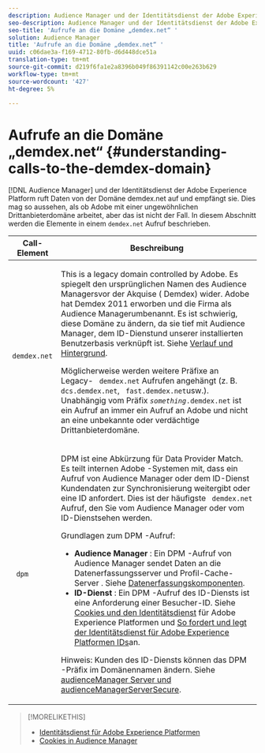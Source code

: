 ```yaml
---
description: Audience Manager und der Identitätsdienst der Adobe Experience Platform rufen Daten von der Domäne demdex.net an und empfangen diese. Dies mag so aussehen, als ob Adobe mit einer ungewöhnlichen Drittanbieterdomäne arbeitet, aber das ist nicht der Fall. In diesem Abschnitt werden die Elemente eines demdex.net-Aufrufs beschrieben.
seo-description: Audience Manager und der Identitätsdienst der Adobe Experience Platform rufen Daten von der Domäne demdex.net an und empfangen diese. Dies mag so aussehen, als ob Adobe mit einer ungewöhnlichen Drittanbieterdomäne arbeitet, aber das ist nicht der Fall. In diesem Abschnitt werden die Elemente eines demdex.net-Aufrufs beschrieben.
seo-title: 'Aufrufe an die Domäne „demdex.net“ '
solution: Audience Manager
title: 'Aufrufe an die Domäne „demdex.net“ '
uuid: c06dae3a-f169-4712-80fb-d6d448dce51a
translation-type: tm+mt
source-git-commit: d219f6fa1e2a8396b049f86391142c00e263b629
workflow-type: tm+mt
source-wordcount: '427'
ht-degree: 5%

---
```



# Aufrufe an die Domäne „demdex.net“ {#understanding-calls-to-the-demdex-domain}

[!DNL Audience Manager] und der Identitätsdienst der Adobe Experience Platform ruft Daten von der Domäne demdex.net auf und empfängt sie. Dies mag so aussehen, als ob Adobe mit einer ungewöhnlichen Drittanbieterdomäne arbeitet, aber das ist nicht der Fall. In diesem Abschnitt werden die Elemente in einem `demdex.net` Aufruf beschrieben.

<table id="table_B846CBEDDA4C4AD19416F7C27FC325C6"> 
 <thead> 
  <tr> 
   <th colname="col1" class="entry"> Call-Element </th> 
   <th colname="col2" class="entry"> Beschreibung </th> 
  </tr> 
 </thead>
 <tbody> 
  <tr> 
   <td colname="col1"> <p> <code> demdex.net</code> </p> </td> 
   <td colname="col2"> <p>This is a legacy domain controlled by <span class="keyword"> Adobe</span>. Es spiegelt den ursprünglichen Namen des <span class="keyword"> Audience Managers</span>vor der Akquise (<span class="keyword"> Demdex</span>) wider. <span class="keyword"> Adobe</span> hat <span class="keyword"> Demdex</span> 2011 erworben und die Firma als <span class="keyword"> Audience Manager</span>umbenannt. Es ist schwierig, diese Domäne zu ändern, da sie tief mit <span class="keyword"> Audience Manager</span>, dem <span class="wintitle"> ID-Dienst</span>und unserer installierten Benutzerbasis verknüpft ist. Siehe <a href="../overview/aam-overview.md#history-and-background"> Verlauf und Hintergrund</a>. </p> <p>Möglicherweise werden weitere Präfixe an Legacy- <code> demdex.net</code> Aufrufen angehängt (z. B. <code> dcs.demdex.net</code>, <code> fast.demdex.net</code>usw.). Unabhängig vom Präfix <code><i>something</i>.demdex.net</code> ist ein Aufruf an immer ein Aufruf an <span class="keyword"> Adobe</span> und nicht an eine unbekannte oder verdächtige Drittanbieterdomäne. </p> </td> 
  </tr> 
  <tr> 
   <td colname="col1"> <p> <code> dpm</code> </p> </td> 
   <td colname="col2"> <p><span class="wintitle"> DPM</span> ist eine Abkürzung für <span class="wintitle"> Data Provider Match</span>. Es teilt internen <span class="keyword"> Adobe</span> -Systemen mit, dass ein Aufruf von <span class="keyword"> Audience Manager</span> oder dem <span class="wintitle"> ID-Dienst</span> Kundendaten zur Synchronisierung weitergibt oder eine ID anfordert. Dies ist der häufigste <code> demdex.net</code> Aufruf, den Sie vom <span class="keyword"> Audience Manager</span> oder vom <span class="wintitle"> ID-Dienst</span>sehen werden. </p> <p><span class="wintitle"> Grundlagen zum DPM</span> -Aufruf: </p> <p> 
     <ul id="ul_44023BB060774518BE414EE10820C141"> 
      <li id="li_0F94D1988A6944BA885FD40AB26FC49F"> <b> <span class="keyword"> Audience Manager</span> </b>: Ein <span class="wintitle"> DPM</span> -Aufruf von <span class="keyword"> Audience Manager</span> sendet Daten an die Datenerfassungsserver <span class="wintitle"> und</span> Profil-Cache-Server <span class="wintitle"></span>. Siehe <a href="../reference/system-components/components-data-collection.md"> Datenerfassungskomponenten</a>. </li> 
      <li id="li_5A7EA9EE16EE4D828F0A24AE2B969122"> <b> <span class="wintitle"> ID-Dienst</span> </b>: Ein <span class="wintitle"> DPM</span> -Aufruf des <span class="wintitle"> ID-Diensts</span> ist eine Anforderung einer Besucher-ID. Siehe <a href="https://docs.adobe.com/content/help/en/id-service/using/intro/cookies.html" format="https" scope="external"> Cookies und den Identitätsdienst</a> für Adobe Experience Platformen und <a href="https://docs.adobe.com/content/help/en/id-service/using/intro/id-request.html" format="https" scope="external"> So fordert und legt der Identitätsdienst für Adobe Experience Platformen IDs</a>an. </li> 
     </ul> </p> <p> <p>Hinweis:  <span class="wintitle"> Kunden des ID-Diensts</span> können das <span class="wintitle"> DPM</span> -Präfix im Domänennamen ändern. Siehe <a href="https://docs.adobe.com/content/help/en/id-service/using/id-service-api/configurations/subdomain-config.html" format="https" scope="external"> audienceManager Server und audienceManagerServerSecure</a>. </p> </p> </td> 
  </tr> 
 </tbody> 
</table>

>[!MORELIKETHIS]
>
>* [Identitätsdienst für Adobe Experience Platformen](https://docs.adobe.com/content/help/en/id-service/using/home.html)
>* [Cookies in Audience Manager](https://docs.adobe.com/content/help/en/core-services/interface/ec-cookies/cookies-am.html)

